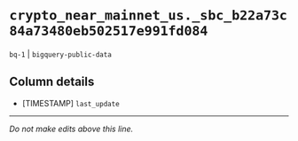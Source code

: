 # `crypto_near_mainnet_us._sbc_b22a73c84a73480eb502517e991fd084`
`bq-1` | `bigquery-public-data`

## Column details
* [TIMESTAMP] `last_update`

-------------------------------------------------------------------------------
*Do not make edits above this line.*
